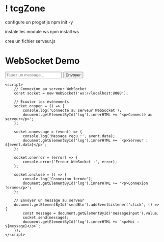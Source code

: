 # ! tcgZone


configure un proget js
npm init -y


instale les module ws
npm install ws


cree un fichier serveur.js

<h1>WebSocket Demo</h1>
    <input id="messageInput" type="text" placeholder="Tapez un message..." />
    <button id="sendBtn">Envoyer</button>
    <div id="log"></div>

    <script>
        // Connexion au serveur WebSocket
        const socket = new WebSocket('ws://localhost:8080');

        // Écouter les événements
        socket.onopen = () => {
            console.log('Connecté au serveur WebSocket');
            document.getElementById('log').innerHTML += '<p>Connecté au serveur</p>';
        };

        socket.onmessage = (event) => {
            console.log('Message reçu :', event.data);
            document.getElementById('log').innerHTML += `<p>Serveur : ${event.data}</p>`;
        };

        socket.onerror = (error) => {
            console.error('Erreur WebSocket :', error);
        };

        socket.onclose = () => {
            console.log('Connexion fermée');
            document.getElementById('log').innerHTML += '<p>Connexion fermée</p>';
        };

        // Envoyer un message au serveur
        document.getElementById('sendBtn').addEventListener('click', () => {
            const message = document.getElementById('messageInput').value;
            socket.send(message);
            document.getElementById('log').innerHTML += `<p>Moi : ${message}</p>`;
        });
    </script>